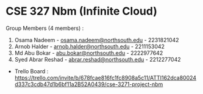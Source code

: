 # CSE 327 Nbm (Infinite Cloud)
Group Members (4 members) :
1. Osama Nadeem - osama.nadeem@northsouth.edu - 2231821042
2. Arnob Halder - arnob.halder@northsouth.edu - 2211153042
3. Md Abu Bokar - abu.bokar@northsouth.edu - 2222977642
4. Syed Abrar Reshad - abrar.reshad@northsouth.edu - 2212277042 

- Trello Board : https://trello.com/invite/b/678fcae816fc1fc8908a5c11/ATTI162dca80024d337c3cdb47d1b6bf11a2B52A0439/cse-3271-project-nbm
